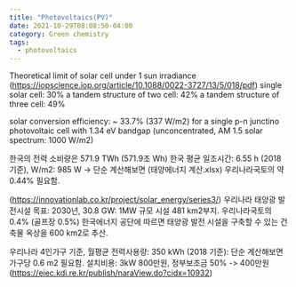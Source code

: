```yaml
---
title: "Photovoltaics(PV)"
date: 2021-10-29T08:08:50-04:00
category: Green chemistry
tags:
  - photovoltaics
---
```


Theoretical limit of solar cell under 1 sun irradiance (https://iopscience.iop.org/article/10.1088/0022-3727/13/5/018/pdf)
single solar cell: 30%
a tandem structure of two cell: 42%
a tandem structure of three cell: 49%

solar conversion efficiency: ~ 33.7% (337 W/m2) for a single p-n junctino photovoltaic cell with 1.34 eV bandgap (unconcentrated, AM 1.5 solar spectrum: 1000 W/m2)

한국의 전력 소비량은 571.9 TWh (571.9조 Wh)
한국 평균 일조시간: 6.55 h (2018 기준), W/m2: 985 W -> 단순 계산해보면 (태양에너지 계산.xlsx) 우리나라국토의 약 0.44% 필요함.

(https://innovationlab.co.kr/project/solar_energy/series3/)
우리나라 태양광 발전시설 목표: 2030년, 30.8 GW: 1MW 규모 시설 481 km2부지. 우리나라국토의 0.4% (골프장 0.5%)
한국에너지 공단에 따르면 태양광 발전 시설을 구축할 수 있는 건축물 옥상을 600 km2로 추산.

우리나라 4인가구 기준, 월평균 전력사용량: 350 kWh (2018 기준): 단순 계산해보면 가구당 0.6 m2 필요함.
설치비용: 3kW 800만원, 정부보조금 50% -> 400만원 (https://eiec.kdi.re.kr/publish/naraView.do?cidx=10932)


